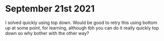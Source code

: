 # September 21st 2021
I solved quickly using top down. Would be good to retry this using bottom up at some point, for learning, although 
tbh you can do it really quickly top down so why bother with the other way?
